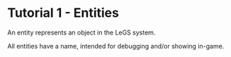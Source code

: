 # Tutorial 1 - Entities

An entity represents an object in the LeGS system.

All entities have a name, intended for debugging and/or showing in-game.
